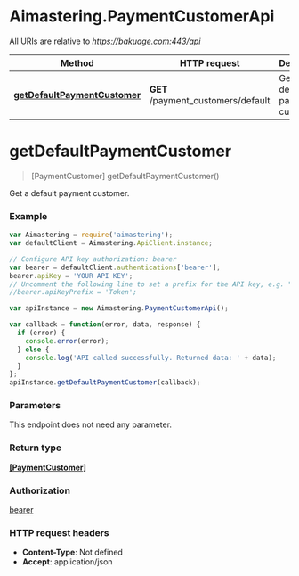 # Aimastering.PaymentCustomerApi

All URIs are relative to *https://bakuage.com:443/api*

Method | HTTP request | Description
------------- | ------------- | -------------
[**getDefaultPaymentCustomer**](PaymentCustomerApi.md#getDefaultPaymentCustomer) | **GET** /payment_customers/default | Get a default payment customer.


<a name="getDefaultPaymentCustomer"></a>
# **getDefaultPaymentCustomer**
> [PaymentCustomer] getDefaultPaymentCustomer()

Get a default payment customer.

### Example
```javascript
var Aimastering = require('aimastering');
var defaultClient = Aimastering.ApiClient.instance;

// Configure API key authorization: bearer
var bearer = defaultClient.authentications['bearer'];
bearer.apiKey = 'YOUR API KEY';
// Uncomment the following line to set a prefix for the API key, e.g. "Token" (defaults to null)
//bearer.apiKeyPrefix = 'Token';

var apiInstance = new Aimastering.PaymentCustomerApi();

var callback = function(error, data, response) {
  if (error) {
    console.error(error);
  } else {
    console.log('API called successfully. Returned data: ' + data);
  }
};
apiInstance.getDefaultPaymentCustomer(callback);
```

### Parameters
This endpoint does not need any parameter.

### Return type

[**[PaymentCustomer]**](PaymentCustomer.md)

### Authorization

[bearer](../README.md#bearer)

### HTTP request headers

 - **Content-Type**: Not defined
 - **Accept**: application/json

